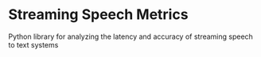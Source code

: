 # Streaming Speech Metrics

Python library for analyzing the latency and accuracy of streaming speech to text systems
